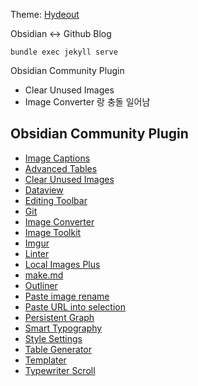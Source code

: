 Theme: [Hydeout](https://github.com/poole/hyde)


Obsidian <-> Github Blog

`bundle exec jekyll serve`

Obsidian Community Plugin
- Clear Unused Images
- Image Converter
랑 충돌 일어남

## Obsidian Community Plugin

- [Image Captions](https://kaminik.tistory.com/entry/%EC%9D%B4%EB%AF%B8%EC%A7%80%EC%97%90-%EC%BA%A1%EC%85%98%EC%9D%84-%EC%B6%94%EA%B0%80%ED%95%98%EB%8A%94-Image-Captions-%ED%94%8C%EB%9F%AC%EA%B7%B8%EC%9D%B8)
- [Advanced Tables]()
- [Clear Unused Images]()
- [Dataview]()
- [Editing Toolbar]()
- [Git]()
- [Image Converter]()
- [Image Toolkit]()
- [Imgur]()
- [Linter]()
- [Local Images Plus]()
- [make.md]()
- [Outliner]()
- [Paste image rename]()
- [Paste URL into selection]()
- [Persistent Graph]()
- [Smart Typography]()
- [Style Settings]()
- [Table Generator]()
- [Templater]()
- [Typewriter Scroll]()